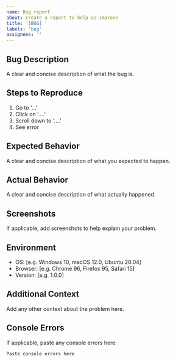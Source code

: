 ```yaml
---
name: Bug report
about: Create a report to help us improve
title: '[BUG] '
labels: 'bug'
assignees: ''
---
```


## Bug Description
A clear and concise description of what the bug is.

## Steps to Reproduce
1. Go to '...'
2. Click on '....'
3. Scroll down to '....'
4. See error

## Expected Behavior
A clear and concise description of what you expected to happen.

## Actual Behavior
A clear and concise description of what actually happened.

## Screenshots
If applicable, add screenshots to help explain your problem.

## Environment
- OS: [e.g. Windows 10, macOS 12.0, Ubuntu 20.04]
- Browser: [e.g. Chrome 96, Firefox 95, Safari 15]
- Version: [e.g. 1.0.0]

## Additional Context
Add any other context about the problem here.

## Console Errors
If applicable, paste any console errors here:
```
Paste console errors here
```